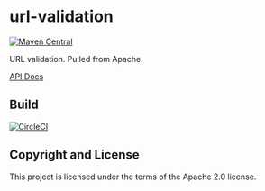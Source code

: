 # url-validation

[![Maven Central](https://maven-badges.herokuapp.com/maven-central/fun.mike/url-validation/badge.svg)](https://maven-badges.herokuapp.com/maven-central/fun.mike/url-validation)

URL validation. Pulled from Apache.

[API Docs](http://javadoc.io/doc/fun.mike/url-validation)

## Build

[![CircleCI](https://circleci.com/gh/mike706574/url-validation.svg?style=svg)](https://circleci.com/gh/mike706574/url-validation)

## Copyright and License

This project is licensed under the terms of the Apache 2.0 license.
